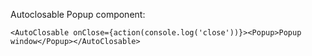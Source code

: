 Autoclosable Popup component:

	<AutoClosable onClose={action(console.log('close'))}><Popup>Popup window</Popup></AutoClosable>

